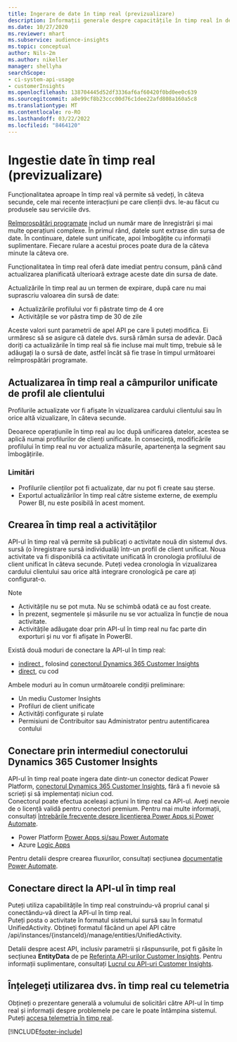 ```yaml
---
title: Ingerare de date în timp real (previzualizare)
description: Informații generale despre capacitățile în timp real în detalii despre public.
ms.date: 10/27/2020
ms.reviewer: mhart
ms.subservice: audience-insights
ms.topic: conceptual
author: Nils-2m
ms.author: nikeller
manager: shellyha
searchScope:
- ci-system-api-usage
- customerInsights
ms.openlocfilehash: 138704445d52df3336af6af60420f0bd0ee0c639
ms.sourcegitcommit: a8e99cf8b23ccc00d76c1dee22afd808a160a5c8
ms.translationtype: MT
ms.contentlocale: ro-RO
ms.lasthandoff: 03/22/2022
ms.locfileid: "8464120"
---
```

# <a name="real-time-data-ingestion-preview"></a>Ingestie date în timp real (previzualizare)

Funcționalitatea aproape în timp real vă permite să vedeți, în câteva secunde, cele mai recente interacțiuni pe care clienții dvs. le-au făcut cu produsele sau serviciile dvs.

[Reîmprospătări programate](system.md#schedule-tab) includ un număr mare de înregistrări și mai multe operațiuni complexe. În primul rând, datele sunt extrase din sursa de date. În continuare, datele sunt unificate, apoi îmbogățite cu informații suplimentare. Fiecare rulare a acestui proces poate dura de la câteva minute la câteva ore.

Funcționalitatea în timp real oferă date imediat pentru consum, până când actualizarea planificată ulterioară extrage aceste date din sursa de date.

Actualizările în timp real au un termen de expirare, după care nu mai suprascriu valoarea din sursă de date:

- Actualizările profilului vor fi păstrate timp de 4 ore
- Activitățile se vor păstra timp de 30 de zile

Aceste valori sunt parametrii de apel API pe care îi puteți modifica. Ei urmăresc să se asigure că datele dvs. sursă rămân sursa de adevăr. Dacă doriți ca actualizările în timp real să fie incluse mai mult timp, trebuie să le adăugați la o sursă de date, astfel încât să fie trase în timpul următoarei reîmprospătări programate.

## <a name="real-time-update-of-the-unified-customer-profile-fields"></a>Actualizarea în timp real a câmpurilor unificate de profil ale clientului

Profilurile actualizate vor fi afișate în vizualizarea cardului clientului sau în orice altă vizualizare, în câteva secunde.

Deoarece operațiunile în timp real au loc după unificarea datelor, acestea se aplică numai profilurilor de clienți unificate. În consecință, modificările profilului în timp real nu vor actualiza măsurile, apartenența la segment sau îmbogățirile.

### <a name="limitations"></a>Limitări

- Profilurile clienților pot fi actualizate, dar nu pot fi create sau șterse.
- Exportul actualizărilor în timp real către sisteme externe, de exemplu Power BI, nu este posibilă în acest moment.

## <a name="real-time-creation-of-activities"></a>Crearea în timp real a activităților

API-ul în timp real vă permite să publicați o activitate nouă din sistemul dvs. sursă (o înregistrare sursă individuală) într-un profil de client unificat. Noua activitate va fi disponibilă ca activitate unificată în cronologia profilului de client unificat în câteva secunde. Puteți vedea cronologia în vizualizarea cardului clientului sau orice altă integrare cronologică pe care ați configurat-o.

> [!NOTE]
>
> - Activitățile nu se pot muta. Nu se schimbă odată ce au fost create.
> - În prezent, segmentele și măsurile nu se vor actualiza în funcție de noua activitate.
> - Activitățile adăugate doar prin API-ul în timp real nu fac parte din exporturi și nu vor fi afișate în PowerBI.

Există două moduri de conectare la API-ul în timp real:

- [indirect ](#connect-via-the-dynamics-365-customer-insights-connector), folosind [conectorul Dynamics 365 Customer Insights](/connectors/customerinsights/)
- [direct](#connect-directly-to-the-real-time-api), cu cod

Ambele moduri au în comun următoarele condiții preliminare:

- Un mediu Customer Insights
- Profiluri de client unificate
- Activități configurate și rulate
- Permisiuni de Contribuitor sau Administrator pentru autentificarea contului

## <a name="connect-via-the-dynamics-365-customer-insights-connector"></a>Conectare prin intermediul conectorului Dynamics 365 Customer Insights

API-ul în timp real poate ingera date dintr-un conector dedicat Power Platform, [conectorul Dynamics 365 Customer Insights](/connectors/customerinsights/), fără a fi nevoie să scrieți și să implementați niciun cod.    
Conectorul poate efectua aceleași acțiuni în timp real ca API-ul. Aveți nevoie de o licență validă pentru conectori premium. Pentru mai multe informații, consultați [întrebările frecvente despre licențierea Power Apps și Power Automate](/power-platform/admin/powerapps-flow-licensing-faq).

- Power Platform [Power Apps și/sau Power Automate](/connectors/)
- Azure [Logic Apps](/azure/connectors/apis-list)

Pentru detalii despre crearea fluxurilor, consultați secțiunea [documentație Power Automate](/power-automate/).

## <a name="connect-directly-to-the-real-time-api"></a>Conectare direct la API-ul în timp real

Puteți utiliza capabilitățile în timp real construindu-vă propriul canal și conectându-vă direct la API-ul în timp real.    
Puteți posta o activitate în formatul sistemului sursă sau în formatul UnifiedActivity. Obțineți formatul făcând un apel API către /api/instances/{instanceId}/manage/entities/UnifiedActivity.

Detalii despre acest API, inclusiv parametrii și răspunsurile, pot fi găsite în secțiunea **EntityData** de pe [Referința API-urilor Customer Insights](https://developer.ci.ai.dynamics.com/api-details#api=CustomerInsights). Pentru informații suplimentare, consultați [Lucrul cu API-uri Customer Insights](apis.md).

## <a name="understand-your-real-time-usage-with-telemetry"></a>Înțelegeți utilizarea dvs. în timp real cu telemetria

Obțineți o prezentare generală a volumului de solicitări către API-ul în timp real și informații despre problemele pe care le poate întâmpina sistemul. Puteți [accesa telemetria în timp real](system.md#api-usage-tab). 


[!INCLUDE[footer-include](../includes/footer-banner.md)]
